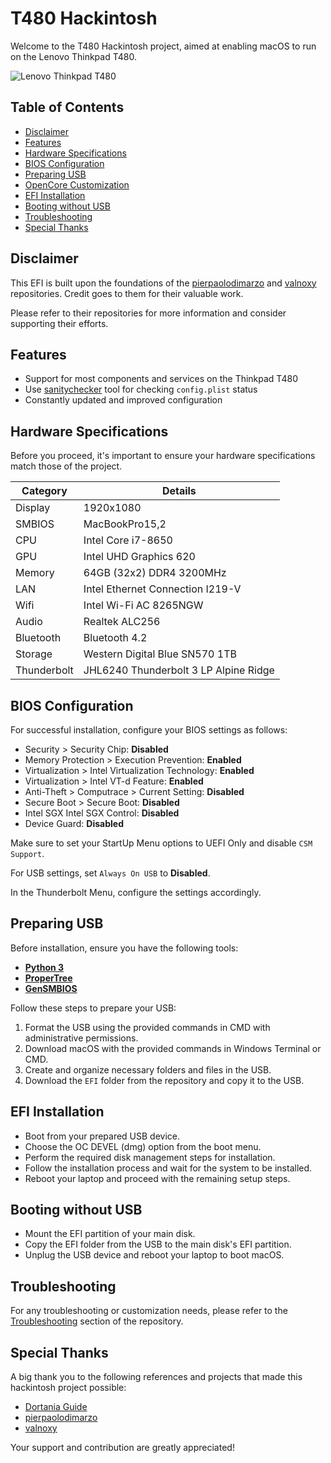 # T480 Hackintosh

Welcome to the T480 Hackintosh project, aimed at enabling macOS to run on the Lenovo Thinkpad T480.

![Lenovo Thinkpad T480](https://github.com/musamatini/T480-hackintosh/blob/5d122921a5d610112ae010165e86bcf3c95651a1/.github/assets/ThinkpadT480.webp)

## Table of Contents

- [Disclaimer](#disclaimer)
- [Features](#features)
- [Hardware Specifications](#hardware)
- [BIOS Configuration](#bios-configuration)
- [Preparing USB](#preparing-usb)
- [OpenCore Customization](#opencore-customization)
- [EFI Installation](#efi-installation)
- [Booting without USB](#booting-without-usb)
- [Troubleshooting](#troubleshooting)
- [Special Thanks](#special-thanks)

## Disclaimer

This EFI is built upon the foundations of the [pierpaolodimarzo](https://github.com/pierpaolodimarzo/ThinkPad-T480) and [valnoxy](https://github.com/valnoxy/t480-oc) repositories. Credit goes to them for their valuable work.

Please refer to their repositories for more information and consider supporting their efforts.

## Features

- Support for most components and services on the Thinkpad T480
- Use [sanitychecker](https://sanitychecker.ocutils.me/results/6d99f7fc-bb02-4f1b-8e30-99600eefad79) tool for checking `config.plist` status
- Constantly updated and improved configuration

## Hardware Specifications

Before you proceed, it's important to ensure your hardware specifications match those of the project.

| Category       | Details                            |
| -------------- | ---------------------------------- |
| Display        | 1920x1080                          |
| SMBIOS         | MacBookPro15,2                     |
| CPU            | Intel Core i7-8650                 |
| GPU            | Intel UHD Graphics 620             |
| Memory         | 64GB (32x2) DDR4 3200MHz           |
| LAN            | Intel Ethernet Connection I219-V   |
| Wifi           | Intel Wi-Fi AC 8265NGW             |
| Audio          | Realtek ALC256                     |
| Bluetooth      | Bluetooth 4.2                      |
| Storage        | Western Digital Blue SN570 1TB     |
| Thunderbolt    | JHL6240 Thunderbolt 3 LP Alpine Ridge |

## BIOS Configuration

For successful installation, configure your BIOS settings as follows:

- Security > Security Chip: **Disabled**
- Memory Protection > Execution Prevention: **Enabled**
- Virtualization > Intel Virtualization Technology: **Enabled**
- Virtualization > Intel VT-d Feature: **Enabled**
- Anti-Theft > Computrace > Current Setting: **Disabled**
- Secure Boot > Secure Boot: **Disabled**
- Intel SGX Intel SGX Control: **Disabled**
- Device Guard: **Disabled**

Make sure to set your StartUp Menu options to UEFI Only and disable `CSM Support`.

For USB settings, set `Always On USB` to **Disabled**.

In the Thunderbolt Menu, configure the settings accordingly.

## Preparing USB

Before installation, ensure you have the following tools:

- [**Python 3**](https://www.python.org/)
- [**ProperTree**](https://github.com/corpnewt/ProperTree)
- [**GenSMBIOS**](https://github.com/corpnewt/GenSMBIOS)

Follow these steps to prepare your USB:

1. Format the USB using the provided commands in CMD with administrative permissions.
2. Download macOS with the provided commands in Windows Terminal or CMD.
3. Create and organize necessary folders and files in the USB.
4. Download the `EFI` folder from the repository and copy it to the USB.

## EFI Installation

- Boot from your prepared USB device.
- Choose the OC DEVEL (dmg) option from the boot menu.
- Perform the required disk management steps for installation.
- Follow the installation process and wait for the system to be installed.
- Reboot your laptop and proceed with the remaining setup steps.

## Booting without USB

- Mount the EFI partition of your main disk.
- Copy the EFI folder from the USB to the main disk's EFI partition.
- Unplug the USB device and reboot your laptop to boot macOS.

## Troubleshooting

For any troubleshooting or customization needs, please refer to the [Troubleshooting](#troubleshooting) section of the repository.

## Special Thanks

A big thank you to the following references and projects that made this hackintosh project possible:

- [Dortania Guide](https://dortania.github.io/OpenCore-Install-Guide/)
- [pierpaolodimarzo](https://github.com/pierpaolodimarzo/ThinkPad-T480)
- [valnoxy](https://github.com/valnoxy/t480-oc)

Your support and contribution are greatly appreciated!
